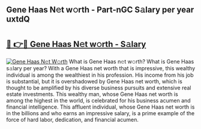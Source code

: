 ## Gene Haas N𝚎t w𝚘rth - Part-nGC S𝚊lary per year uxtdQ

# <h2><a href="http://gc3v84h.nevu.top/?p=Gene+Haas">🔗 👉🔴 Gene Haas N𝚎t w𝚘rth - S𝚊lary</a></h2>

[![Gene Haas N𝚎t W𝚘rth](https://i.imgur.com/Oavwk0R.jpeg)](http://gc3v84h.nevu.top/?p=Gene+Haas)
What is Gene Haas n𝚎t w𝚘rth? What is Gene Haas s𝚊lary per year?
With a Gene Haas net worth that is impressive, this wealthy individual is among the wealthiest in his profession. His income from his job is substantial, but it is overshadowed by Gene Haas net worth, which is thought to be amplified by his diverse business pursuits and extensive real estate investments. This wealthy man, whose Gene Haas net worth is among the highest in the world, is celebrated for his business acumen and financial intelligence. This affluent individual, whose Gene Haas net worth is in the billions and who earns an impressive salary, is a prime example of the force of hard labor, dedication, and financial acumen.
